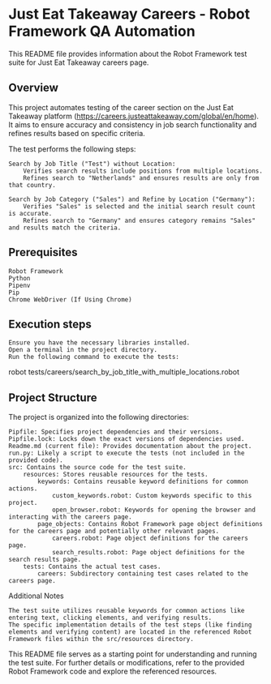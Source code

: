 # Just Eat Takeaway Careers - Robot Framework QA Automation

This README file provides information about the Robot Framework test suite for Just Eat Takeaway careers page.
## Overview

This project automates testing of the career section on the Just Eat Takeaway platform (https://careers.justeattakeaway.com/global/en/home). It aims to ensure accuracy and consistency in job search functionality and refines results based on specific criteria.


The test performs the following steps:

    Search by Job Title ("Test") without Location:
        Verifies search results include positions from multiple locations.
        Refines search to "Netherlands" and ensures results are only from that country.

    Search by Job Category ("Sales") and Refine by Location ("Germany"):
        Verifies "Sales" is selected and the initial search result count is accurate.
        Refines search to "Germany" and ensures category remains "Sales" and results match the criteria.

## Prerequisites

    Robot Framework
    Python
    Pipenv 
    Pip
    Chrome WebDriver (If Using Chrome)

## Execution steps

    Ensure you have the necessary libraries installed.
    Open a terminal in the project directory.
    Run the following command to execute the tests:

robot tests/careers/search_by_job_title_with_multiple_locations.robot

## Project Structure

The project is organized into the following directories:

    Pipfile: Specifies project dependencies and their versions.
    Pipfile.lock: Locks down the exact versions of dependencies used.
    Readme.md (current file): Provides documentation about the project.
    run.py: Likely a script to execute the tests (not included in the provided code).
    src: Contains the source code for the test suite.
        resources: Stores reusable resources for the tests.
            keywords: Contains reusable keyword definitions for common actions.
                custom_keywords.robot: Custom keywords specific to this project.
                open_browser.robot: Keywords for opening the browser and interacting with the careers page.
            page_objects: Contains Robot Framework page object definitions for the careers page and potentially other relevant pages.
                careers.robot: Page object definitions for the careers page.
                search_results.robot: Page object definitions for the search results page.
        tests: Contains the actual test cases.
            careers: Subdirectory containing test cases related to the careers page.

Additional Notes

    The test suite utilizes reusable keywords for common actions like entering text, clicking elements, and verifying results.
    The specific implementation details of the test steps (like finding elements and verifying content) are located in the referenced Robot Framework files within the src/resources directory.

This README file serves as a starting point for understanding and running the test suite. For further details or modifications, refer to the provided Robot Framework code and explore the referenced resources.
